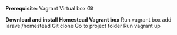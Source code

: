 **Prerequisite:**
Vagrant
Virtual box
Git

**Download and install Homestead Vagrant box**
Run vagrant box add laravel/homestead
Git clone
Go to project folder
Run vagrant up
